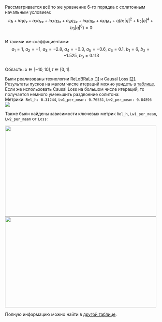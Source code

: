 Рассматривается всё то же уравнение 6-го порядка с солитонным начальным условием:  
$$iq_t + ia_1q_x + a_2q_{xx} + ia_3q_{3x} + a_4q_{4x} + ia_5q_{5x} + a_6q_{6x} + q(b_1|q|^2 +b_2|q|^4 + b_3|q|^6)=0$$  
И такими же коэффициентами:  
$$a_1 = 1,\ a_2 = -1,\ a_3 = -2.8,\ a_4 = -0.3,\ a_5 = -0.6,\ a_6 = 0.1,\ b_1 = 6,\ b_2 = -1.525,\ b_3 = 0.113$$  
Область: $x\in[-10,10], t\in[0,1]$.  

<!--
1)заполнить и загрузить methods_accuracy.xlsx
2)внести результаты эксперимента на 200000 итераций
3)обновить зависимости от loss
-->

Были реализованы технологии ReLoBRaLo [[1]](https://arxiv.org/abs/2110.09813) и Causal Loss [[2]](https://arxiv.org/abs/2203.07404). Результаты пусков на малом числе итераций можно увидеть в [таблице](https://github.com/mikhakuv/PINNs/blob/main/statistics/methods_accuracy.xlsx). Если же использовать Causal Loss на большом числе итераций, то получается немного уменьшить раздвоение солитона:  
Метрики: `Rel_h: 0.31244`, `Lw1_per_mean: 0.76551`, `Lw2_per_mean: 0.84896`  
<img src="https://github.com/mikhakuv/PINNs/blob/main/pictures/exp60_charts_3.png">  

Также были найдены зависимости ключевых метрик `Rel_h`, `Lw1_per_mean`, `Lw2_per_mean` от `Loss`:  

<img src="https://github.com/mikhakuv/PINNs/blob/main/pictures/exp60_charts_1.PNG" width="500" height="300">  
<img src="https://github.com/mikhakuv/PINNs/blob/main/pictures/exp60_charts_2.PNG" width="500" height="300">  

Полную информацию можно найти в [другой таблице](https://github.com/mikhakuv/PINNs/blob/main/statistics/loss_stats.xlsx).
